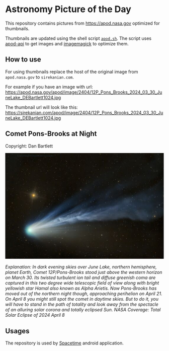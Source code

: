 # Astronomy Picture of the Day

This repository contains pictures from https://apod.nasa.gov optimized for thumbnails.

Thumbnails are updated using the shell script [`apod.sh`](apod.sh). The script
uses [apod-api](https://github.com/nasa/apod-api) to get images and [imagemagick](https://imagemagick.org) to
optimize them.

## How to use

For using thumbnails replace the host of the original image from `apod.nasa.gov` to `sirekanian.com`.

For example if you have an image with url:<br>
https://apod.nasa.gov/apod/image/2404/12P_Pons_Brooks_2024_03_30_JuneLake_DEBartlett1024.jpg

The thumbnail url will look like this:<br>
https://sirekanian.com/apod/image/2404/12P_Pons_Brooks_2024_03_30_JuneLake_DEBartlett1024.jpg

## Comet Pons-Brooks at Night

Copyright: Dan Bartlett

[![the picture of the day][1]][2]

_Explanation: In dark evening skies over June Lake, northern hemisphere, planet Earth, Comet 12P/Pons-Brooks stood just above the western horizon on March 30. Its twisted turbulent ion tail and diffuse greenish coma are captured in this two degree wide telescopic field of view along with bright yellowish star Hamal also known as Alpha Arietis. Now Pons-Brooks has moved out of the northern night though, approaching perihelion on April 21. On April 8 you might still spot the comet in daytime skies. But to do it, you will have to stand in the path of totality and look away from the spectacle of an alluring solar corona and totally eclipsed Sun.   NASA Coverage: Total Solar Eclipse of 2024 April 8_

## Usages

The repository is used by [Spacetime][3] android application.

[1]: image/2404/12P_Pons_Brooks_2024_03_30_JuneLake_DEBartlett1024.jpg

[2]: https://apod.nasa.gov/apod/image/2404/12P_Pons_Brooks_2024_03_30_JuneLake_DEBartlett1024.jpg

[3]: https://github.com/sirekanian/spacetime
